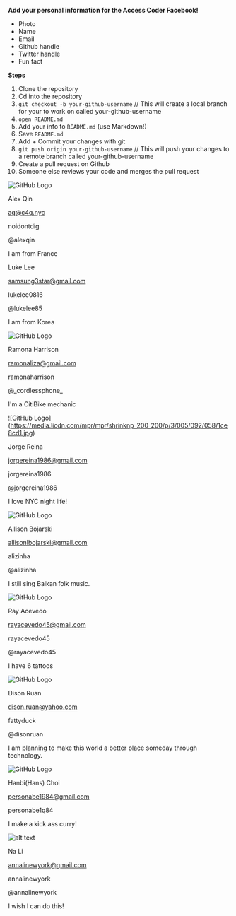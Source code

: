 **Add your personal information for the Access Coder Facebook!**

* Photo
* Name
* Email
* Github handle
* Twitter handle
* Fun fact

**Steps**

1. Clone the repository
2. Cd into the repository
2. `git checkout -b your-github-username` // This will create a local branch for your to work on called your-github-username
3. `open README.md`
3. Add your info to `README.md` (use Markdown!)
4. Save `README.md`
5. Add + Commit your changes with git
6. `git push origin your-github-username` // This will push your changes to a remote branch called your-github-username
7. Create a pull request on Github
8. Someone else reviews your code and merges the pull request


![GitHub Logo](https://pbs.twimg.com/profile_images/449406965261668352/BoRdkUNF.jpeg)

Alex Qin

aq@c4q.nyc

noidontdig

@alexqin

I am from France


Luke Lee

samsung3star@gmail.com

lukelee0816

@lukelee85

I am from Korea


![GitHub Logo](http://i62.tinypic.com/zoffo9.jpg)

Ramona Harrison

ramonaliza@gmail.com

ramonaharrison

@\_cordlessphone\_

I'm a CitiBike mechanic

![GitHub Logo] (https://media.licdn.com/mpr/mpr/shrinknp_200_200/p/3/005/092/058/1ce8cd1.jpg)

Jorge Reina

jorgereina1986@gmail.com

jorgereina1986

@jorgereina1986

I love NYC night life!


![GitHub Logo](https://pbs.twimg.com/profile_images/3476930924/57c5a3d5f2ab5837f5e6d5cf5415e224_400x400.jpeg)

Allison Bojarski

allisonlbojarski@gmail.com

alizinha

@alizinha

I still sing Balkan folk music.

![GitHub Logo](http://www.freelargeimages.com/wp-content/uploads/2014/11/Dominican_republic_flag-2.png)

Ray Acevedo

rayacevedo45@gmail.com

rayacevedo45

@rayacevedo45

I have 6 tattoos


![GitHub Logo](http://i3.photobucket.com/albums/y71/larlar_ulysses/ChibiGinji.jpg)

Dison Ruan

dison.ruan@yahoo.com

fattyduck

@disonruan

I am planning to make this world a better place someday through technology.


![GitHub Logo](https://scontent-atl.xx.fbcdn.net/hphotos-xfp1/v/t1.0-9/10483855_10152976504152386_583494712378602187_n.jpg?oh=fec7ffb788e8294a10a560f906811f6c&oe=55759FBB)

Hanbi(Hans) Choi

personabe1984@gmail.com

personabe1q84

I make a kick ass curry!


![alt text](https://fbcdn-sphotos-h-a.akamaihd.net/hphotos-ak-xpf1/v/t1.0-9/534236_319589264805921_1214613467_n.jpg?oh=8de6bdc390d8d549c3d4fabbd0116d26&oe=557CA3DC&__gda__=1431079573_347cc39cb36fa0b1c3e8f80e31d31204)

Na Li

annalinewyork@gmail.com

annalinewyork

@annalinewyork

I wish I can do this!

